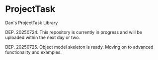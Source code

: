 # ProjectTask
Dan's ProjectTask Library

DEP. 20250724. This repository is currently in progress and will be uploaded within the next day or two.

DEP. 20250725. Object model skeleton is ready. Moving on to advanced functionality and examples.

